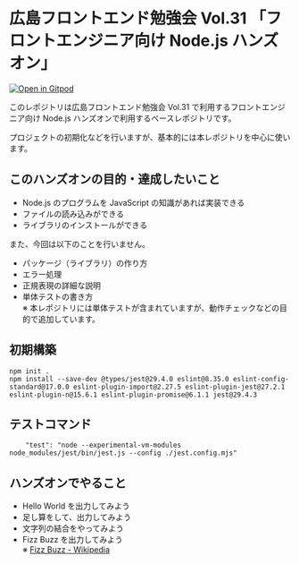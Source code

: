 # 広島フロントエンド勉強会 Vol.31 「フロントエンジニア向け Node.js ハンズオン」

[![Open in Gitpod](https://gitpod.io/button/open-in-gitpod.svg)](https://gitpod.io/#https://github.com/nasa114/hirofuro_vol31_node_handson_template/tree/main)

このレポジトリは広島フロントエンド勉強会 Vol.31 で利用するフロントエンジニア向け Node.js ハンズオンで利用するベースレポジトリです。

プロジェクトの初期化などを行いますが、基本的には本レポジトリを中心に使います。

## このハンズオンの目的・達成したいこと

- Node.js のプログラムを JavaScript の知識があれば実装できる
- ファイルの読み込みができる
- ライブラリのインストールができる

また、今回は以下のことを行いません。

- パッケージ（ライブラリ）の作り方
- エラー処理
- 正規表現の詳細な説明
- 単体テストの書き方  
  ※ 本レポジトリには単体テストが含まれていますが、動作チェックなどの目的で追加しています。

## 初期構築

```shell
npm init .
npm install --save-dev @types/jest@29.4.0 eslint@8.35.0 eslint-config-standard@17.0.0 eslint-plugin-import@2.27.5 eslint-plugin-jest@27.2.1 eslint-plugin-n@15.6.1 eslint-plugin-promise@6.1.1 jest@29.4.3
```

## テストコマンド

```
    "test": "node --experimental-vm-modules node_modules/jest/bin/jest.js --config ./jest.config.mjs"
```

## ハンズオンでやること

- Hello World を出力してみよう
- 足し算をして、出力してみよう
- 文字列の結合をやってみよう
- Fizz Buzz を出力してみよう  
  ※ [Fizz Buzz - Wikipedia](https://ja.wikipedia.org/wiki/Fizz_Buzz)
